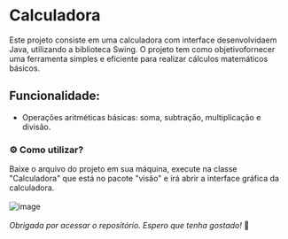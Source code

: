 # Calculadora 
Este projeto consiste em uma calculadora com interface desenvolvidaem Java, utilizando a biblioteca Swing. 
O projeto tem como objetivofornecer uma ferramenta simples e eficiente para realizar cálculos matemáticos básicos.
## Funcionalidade: 
- Operações aritméticas básicas: soma, subtração, multiplicação e
divisão.
### ⚙️ Como utilizar?
Baixe o arquivo do projeto em sua máquina, execute na classe "Calculadora" que está no pacote "visão" e irá abrir a interface gráfica da calculadora. <br> <br>
![image](https://github.com/llary-y/calculadora/assets/141759410/58c26a82-b315-446c-905c-76b291e8e727) <br> <br>
_Obrigada por acessar o repositório. Espero que tenha gostado!_ 👋


